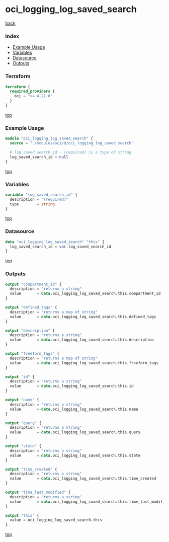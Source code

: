 # oci_logging_log_saved_search

[back](../oci.md)

### Index

- [Example Usage](#example-usage)
- [Variables](#variables)
- [Datasource](#datasource)
- [Outputs](#outputs)

### Terraform

```terraform
terraform {
  required_providers {
    oci = ">= 4.21.0"
  }
}
```

[top](#index)

### Example Usage

```terraform
module "oci_logging_log_saved_search" {
  source = "./modules/oci/d/oci_logging_log_saved_search"

  # log_saved_search_id - (required) is a type of string
  log_saved_search_id = null
}
```

[top](#index)

### Variables

```terraform
variable "log_saved_search_id" {
  description = "(required)"
  type        = string
}
```

[top](#index)

### Datasource

```terraform
data "oci_logging_log_saved_search" "this" {
  log_saved_search_id = var.log_saved_search_id
}
```

[top](#index)

### Outputs

```terraform
output "compartment_id" {
  description = "returns a string"
  value       = data.oci_logging_log_saved_search.this.compartment_id
}

output "defined_tags" {
  description = "returns a map of string"
  value       = data.oci_logging_log_saved_search.this.defined_tags
}

output "description" {
  description = "returns a string"
  value       = data.oci_logging_log_saved_search.this.description
}

output "freeform_tags" {
  description = "returns a map of string"
  value       = data.oci_logging_log_saved_search.this.freeform_tags
}

output "id" {
  description = "returns a string"
  value       = data.oci_logging_log_saved_search.this.id
}

output "name" {
  description = "returns a string"
  value       = data.oci_logging_log_saved_search.this.name
}

output "query" {
  description = "returns a string"
  value       = data.oci_logging_log_saved_search.this.query
}

output "state" {
  description = "returns a string"
  value       = data.oci_logging_log_saved_search.this.state
}

output "time_created" {
  description = "returns a string"
  value       = data.oci_logging_log_saved_search.this.time_created
}

output "time_last_modified" {
  description = "returns a string"
  value       = data.oci_logging_log_saved_search.this.time_last_modified
}

output "this" {
  value = oci_logging_log_saved_search.this
}
```

[top](#index)